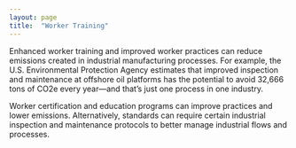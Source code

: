 ```yaml
---
layout: page
title:  "Worker Training"
---
```

Enhanced worker training and improved worker practices can reduce emissions created in industrial manufacturing processes.  For example, the U.S. Environmental Protection Agency estimates that improved inspection and maintenance at offshore oil platforms has the potential to avoid 32,666 tons of CO2e every year—and that’s just one process in one industry.

Worker certification and education programs can improve practices and lower emissions.  Alternatively, standards can require certain industrial inspection and maintenance protocols to better manage industrial flows and processes.
